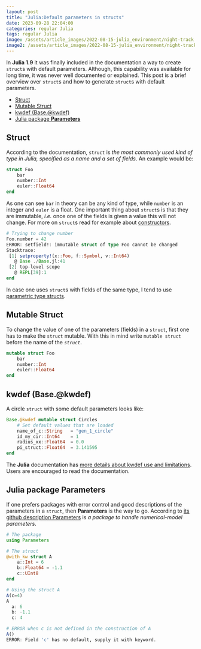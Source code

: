 ```yaml
---
layout: post
title: "Julia:Default parameters in structs"
date: 2023-09-28 22:04:00
categories: regular Julia
tags: regular Julia
image: /assets/article_images/2022-08-15-julia_environment/night-track.JPG
image2: /assets/article_images/2022-08-15-julia_environment/night-track-mobile.JPG
---
```


In **Julia 1.9** it was finally included in the documentation a way to create `struct`s with default parameters. Although, this capability was available for long time, it was never well documented or explained. This post is a brief overview over `struct`s and how to generate `struct`s with default parameters.

<!--toc:start-->

- [Struct](#struct)
- [Mutable Struct](#mutable-struct)
- [kwdef (Base.@kwdef)](#kwdef-basekwdef)
- [Julia package **Parameters**](#julia-package-parameters)
<!--toc:end-->

## Struct

According to the documentation, `struct` is _the most commonly used kind of type in Julia, specified as a name and a set of fields_. An example would be:

```julia
struct Foo
	bar
	number::Int
	euler::Float64
end
```

As one can see `bar` in theory can be any kind of type, while `number` is an integer and `euler` is a float. One important thing about `struct`s is that they are immutable, _i.e._ once one of the fields is given a value this will not change. For more on `struct`s read for example about [constructors][pap1].

```julia
# Trying to change number
Foo.number = 42
ERROR: setfield!: immutable struct of type Foo cannot be changed
Stacktrace:
 [1] setproperty!(x::Foo, f::Symbol, v::Int64)
   @ Base ./Base.jl:41
 [2] top-level scope
   @ REPL[39]:1
end
```

In case one uses `struct`s with fields of the same type, I tend to use [parametric type structs][pap2].

## Mutable Struct

To change the value of one of the parameters (fields) in a `struct`, first one has to make the `struct` mutable. With this in mind write `mutable struct` before the name of the _`struct`_.

```julia
mutable struct Foo
	bar
	number::Int
	euler::Float64
end
```

## kwdef (Base.@kwdef)

A circle `struct` with some default parameters looks like:

```julia
Base.@kwdef mutable struct Circles
	# Set default values that are loaded
	name_of_c::String   = "gen_1_circle"
	id_my_cir::Int64    = 1
	radius_xx::Float64  = 0.0
	pi_struct::Float64  = 3.141595
end
```

The **Julia** documentation has [more details about kwdef use and limitations][pap3]. Users are encouraged to read the documentation.

## Julia package **Parameters**

If one prefers packages with error control and good descriptions of the parameters in a `struct`, then **Parameters** is the way to go. According to [its github description Parameters][pap3] is _a package to handle numerical-model parameters_.

```julia
# The package
using Parameters

# The struct
@with_kw struct A
	a::Int = 6
	b::Float64 = -1.1
	c::UInt8
end

# Using the struct A
A(c=4)
A
  a: 6
  b: -1.1
  c: 4

# ERROR when c is not defined in the construction of A
A()
ERROR: Field 'c' has no default, supply it with keyword.
```

[pap1]: https://docs.julialang.org/en/v1/manual/constructors/ "Julia documentation on constructors"
[pap2]: https://docs.julialang.org/en/v1/manual/types/#Parametric-Types "Julia parametric types"
[pap3]: https://docs.julialang.org/en/v1/base/base/#Base.@kwdef "Using default parameters in a struc"
[pap4]: https://github.com/mauro3/Parameters.jl "Parameters.jl: A package to handle numerical-model parameters"
